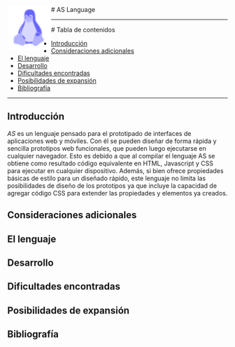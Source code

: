 <!-- omit in toc -->

<!-- esta imagen es solo de prueba -->
<img src="/res/linux.svg" alt="logo" style="float: left; vertical-align:baseline" width="100"/>
<!-- omit in toc --># AS Language

---

<!-- omit in toc --> # Tabla de contenidos

- [Introducción](#introducción)
- [Consideraciones adicionales](#consideraciones-adicionales)
- [El lenguaje](#el-lenguaje)
- [Desarrollo](#desarrollo)
- [Dificultades encontradas](#dificultades-encontradas)
- [Posibilidades de expansión](#posibilidades-de-expansión)
- [Bibliografía](#bibliografía)

---

## Introducción

<!-- Introducción con idea subyacente y objetivos del lenguaje. -->

_AS_ es un lenguaje pensado para el prototipado de interfaces de aplicaciones web y móviles. Con él se pueden diseñar de forma rápida y sencilla prototipos web funcionales, que pueden luego ejecutarse en cualquier navegador. Esto es debido a que al compilar el lenguaje AS se obtiene como resultado código equivalente en HTML, Javascript y CSS para ejecutar en cualquier dispositivo. Además, si bien ofrece propiedades básicas de estilo para un diseñado rápido, este lenguaje no limita las posibilidades de diseño de los prototipos ya que incluye la capacidad de agregar código CSS para extender las propiedades y elementos ya creados.

## Consideraciones adicionales

<!-- Consideraciones adicionales no previstas en este enunciado que afecten a la implementación del lenguaje. -->

## El lenguaje

<!-- Descripción de la gramática/sintaxis del lenguaje diseñado. -->

## Desarrollo

<!-- Descripción del desarrollo del proyecto y de las fases del compilador. -->

## Dificultades encontradas

<!-- Dificultades a la hora de desarrollar el proyecto o alguna de sus partes (incluso problemas al concebir la idea original). -->

## Posibilidades de expansión

<!-- Futuras extensiones y/o modificaciones, indicando brevemente la complejidad de cada
una. -->

## Bibliografía

<!-- Referencias y bibliografía. La diferencia entre referencia y bibliografía es que las
referencias son aquellos materiales de consulta (sitios web, libros, papers, posts, etc.),
para los cuales se emplea una referencia dentro del informe de forma explícita (e.g.,
“... para más información, ver Aho y col., 2006... ”). La bibliografía, en cambio, es material consultado que no se referencia dentro del informe, pero que sí fue accedido
y/o leído para comprender o para implementar el proyecto (e.g., la documentación de C/C++, o las clases de la cátedra). -->
